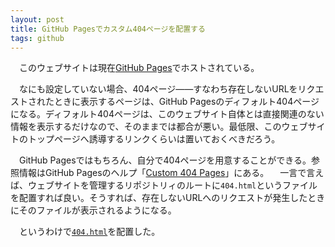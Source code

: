 ```yaml
---
layout: post
title: GitHub Pagesでカスタム404ページを配置する
tags: github
---
```

　このウェブサイトは現在[GitHub Pages](http://pages.github.com)でホストされている。

　なにも設定していない場合、404ページ——すなわち存在しないURLをリクエストされたときに表示するページは、GitHub Pagesのディフォルト404ページになる。ディフォルト404ページは、このウェブサイト自体とは直接関連のない情報を表示するだけなので、そのままでは都合が悪い。最低限、このウェブサイトのトップページへ誘導するリンクくらいは置いておくべきだろう。

　GitHub Pagesではもちろん、自分で404ページを用意することができる。参照情報はGitHub Pagesのヘルプ「[Custom 404 Pages](https://help.github.com/articles/custom-404-pages)」にある。
　一言で言えば、ウェブサイトを管理するリポジトリィのルートに`404.html`というファイルを配置すれば良い。そうすれば、存在しないURLへのリクエストが発生したときにそのファイルが表示されるようになる。

　というわけで[`404.html`](/404.html)を配置した。
